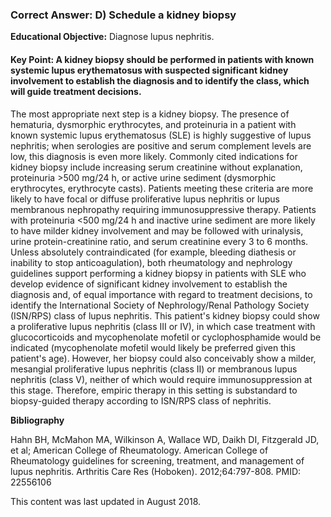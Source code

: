 
### Correct Answer: D) Schedule a kidney biopsy 

**Educational Objective:** Diagnose lupus nephritis.

#### **Key Point:** A kidney biopsy should be performed in patients with known systemic lupus erythematosus with suspected significant kidney involvement to establish the diagnosis and to identify the class, which will guide treatment decisions.

The most appropriate next step is a kidney biopsy. The presence of hematuria, dysmorphic erythrocytes, and proteinuria in a patient with known systemic lupus erythematosus (SLE) is highly suggestive of lupus nephritis; when serologies are positive and serum complement levels are low, this diagnosis is even more likely. Commonly cited indications for kidney biopsy include increasing serum creatinine without explanation, proteinuria >500 mg/24 h, or active urine sediment (dysmorphic erythrocytes, erythrocyte casts). Patients meeting these criteria are more likely to have focal or diffuse proliferative lupus nephritis or lupus membranous nephropathy requiring immunosuppressive therapy. Patients with proteinuria <500 mg/24 h and inactive urine sediment are more likely to have milder kidney involvement and may be followed with urinalysis, urine protein-creatinine ratio, and serum creatinine every 3 to 6 months.
Unless absolutely contraindicated (for example, bleeding diathesis or inability to stop anticoagulation), both rheumatology and nephrology guidelines support performing a kidney biopsy in patients with SLE who develop evidence of significant kidney involvement to establish the diagnosis and, of equal importance with regard to treatment decisions, to identify the International Society of Nephrology/Renal Pathology Society (ISN/RPS) class of lupus nephritis.
This patient's kidney biopsy could show a proliferative lupus nephritis (class III or IV), in which case treatment with glucocorticoids and mycophenolate mofetil or cyclophosphamide would be indicated (mycophenolate mofetil would likely be preferred given this patient's age). However, her biopsy could also conceivably show a milder, mesangial proliferative lupus nephritis (class II) or membranous lupus nephritis (class V), neither of which would require immunosuppression at this stage. Therefore, empiric therapy in this setting is substandard to biopsy-guided therapy according to ISN/RPS class of nephritis.

**Bibliography**

Hahn BH, McMahon MA, Wilkinson A, Wallace WD, Daikh DI, Fitzgerald JD, et al; American College of Rheumatology. American College of Rheumatology guidelines for screening, treatment, and management of lupus nephritis. Arthritis Care Res (Hoboken). 2012;64:797-808. PMID: 22556106

This content was last updated in August 2018.